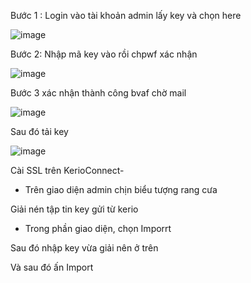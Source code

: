 Bước 1 : Login vào tài khoản admin lấy key và chọn here

![image](https://user-images.githubusercontent.com/105496635/190992667-b5d23a01-77c4-4e87-8d88-88b30cc0d8be.png)


 

Bước 2: Nhập mã key vào rồi chpwf xác nhận
 
 ![image](https://user-images.githubusercontent.com/105496635/190993534-9be41946-08eb-43e3-a8ae-7f1a5c50433f.png)

 
Bước 3 xác nhận thành công bvaf chờ mail
 
 ![image](https://user-images.githubusercontent.com/105496635/190993551-212c6a1c-1ade-4124-b6ff-b34f881baa97.png)


Sau đó tải key 

![image](https://user-images.githubusercontent.com/105496635/190993582-b1b0db30-1468-4770-b354-385de00401a0.png)
 





Cài SSL trên KerioConnect-

-	Trên giao diện admin chịn biểu tượng  rang cưa

 

Giải nén tập tin key gửi từ kerio


 



-	Trong phần giao diện, chọn Imporrt
 




Sau đó nhập key vừa giải nên ở trên

 
Và sau đó ấn Import 






